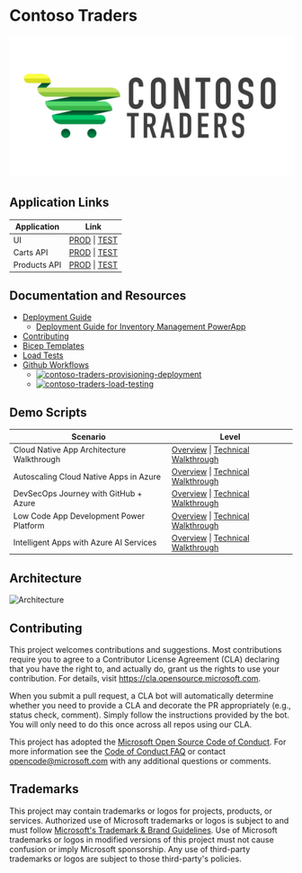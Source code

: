 # Contoso Traders

![Logo](./docs/images/logo-1280x640.png)

## Application Links

| Application  | Link                                                                                                                                                                                                            |
| ------------ | --------------------------------------------------------------------------------------------------------------------------------------------------------------------------------------------------------------- |
| UI           | [PROD](https://www.contosotraders.com/) \| [TEST](https://test.contosotraders.com/)                                                                                                                             |
| Carts API    | [PROD](https://contoso-traders-cartsprod.delightfuldune-ced90d47.eastus.azurecontainerapps.io/swagger) \| [TEST](https://contoso-traders-cartstest.orangeflower-95b09b9d.eastus.azurecontainerapps.io/swagger/) |
| Products API | [PROD](https://contoso-traders-productsprod.azurewebsites.net/swagger/) \| [TEST](https://contoso-traders-productstest.azurewebsites.net/swagger/)                                                              |

## Documentation and Resources

* [Deployment Guide](./docs/App-Deployment-Guide.md)
  * [Deployment Guide for Inventory Management PowerApp](./docs/Inventory-power-app-deployment-guide.md)
* [Contributing](./docs/contributing.md)
* [Bicep Templates](./iac/)
* [Load Tests](./tests/loadtests/)
* [Github Workflows](./.github/workflows/)
  * [![contoso-traders-provisioning-deployment](https://github.com/microsoft/ContosoTraders/actions/workflows/contoso-traders-provisioning-deployment.yml/badge.svg)](https://github.com/microsoft/ContosoTraders/actions/workflows/contoso-traders-provisioning-deployment.yml)
  * [![contoso-traders-load-testing](https://github.com/microsoft/ContosoTraders/actions/workflows/contoso-traders-load-testing.yml/badge.svg)](https://github.com/microsoft/ContosoTraders/actions/workflows/contoso-traders-load-testing.yml)


## Demo Scripts

  | Scenario                                  | Level                                                                                                                                                                                       |
  | ----------------------------------------- | ------------------------------------------------------------------------------------------------------------------------------------------------------------------------------------------- |
  | Cloud Native App Architecture Walkthrough | [Overview](./demo-scripts/cloud-native-app-architecture/overview.md) \| [Technical Walkthrough](./demo-scripts/cloud-native-app-architecture/technical-walkthrough.md)                      |
  | Autoscaling Cloud Native Apps in Azure    | [Overview](./demo-scripts/autoscaling-cloud-native-apps-azure/overview.md) \| [Technical Walkthrough](./demo-scripts/autoscaling-cloud-native-apps-azure/technical-walkthrough.md)          |
  | DevSecOps Journey with GitHub + Azure     | [Overview](./demo-scripts/devsecops/overview.md) \| [Technical Walkthrough](./demo-scripts/devsecops/technical-walkthrough.md)                                                              |
  | Low Code App Development Power Platform   | [Overview](./demo-scripts/low-code-development/overview.md) \| [Technical Walkthrough](./demo-scripts/low-code-development/technical-walkthrough.md) |
  | Intelligent Apps with Azure AI Services   | [Overview](./demo-scripts/intelligent-apps-with-azure-ai-services/overview.md) \| [Technical Walkthrough](./demo-scripts/intelligent-apps-with-azure-ai-services/technical-walkthrough.md)  |

##  Architecture 

![Architecture](./docs/architecture/contoso-traders-enhancements.drawio.png)


## Contributing

This project welcomes contributions and suggestions.  Most contributions require you to agree to a
Contributor License Agreement (CLA) declaring that you have the right to, and actually do, grant us
the rights to use your contribution. For details, visit https://cla.opensource.microsoft.com.

When you submit a pull request, a CLA bot will automatically determine whether you need to provide
a CLA and decorate the PR appropriately (e.g., status check, comment). Simply follow the instructions
provided by the bot. You will only need to do this once across all repos using our CLA.

This project has adopted the [Microsoft Open Source Code of Conduct](https://opensource.microsoft.com/codeofconduct/).
For more information see the [Code of Conduct FAQ](https://opensource.microsoft.com/codeofconduct/faq/) or
contact [opencode@microsoft.com](mailto:opencode@microsoft.com) with any additional questions or comments.

## Trademarks

This project may contain trademarks or logos for projects, products, or services. Authorized use of Microsoft 
trademarks or logos is subject to and must follow 
[Microsoft's Trademark & Brand Guidelines](https://www.microsoft.com/en-us/legal/intellectualproperty/trademarks/usage/general).
Use of Microsoft trademarks or logos in modified versions of this project must not cause confusion or imply Microsoft sponsorship.
Any use of third-party trademarks or logos are subject to those third-party's policies.

